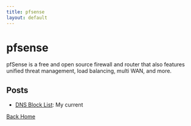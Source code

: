 ```yaml
---
title: pfsense
layout: default
---
```


# pfsense

pfSense is a free and open source firewall and router that also features unified threat management, load balancing, multi WAN, and more.

## Posts

- [DNS Block List](https://plaintoast.org/pfsense/2018/03/18/DNS-Black-Hole.html): My current 

[Back Home](https://plaintoast.org)
